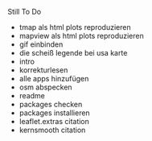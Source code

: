 Still To Do
- tmap als html plots reproduzieren
- mapview als html plots reproduzieren
- gif einbinden
- die scheiß legende bei usa karte
- intro
- korrekturlesen
- alle apps hinzufügen
- osm abspecken
- readme
- packages checken
- packages installieren
- leaflet.extras citation
- kernsmooth citation